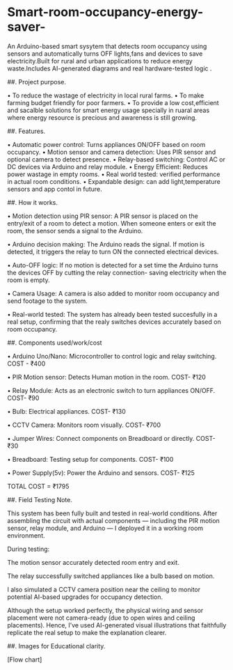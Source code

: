 # Smart-room-occupancy-energy-saver-
An Arduino-based smart sysytem that detects room occupancy using sensors and automatically turns OFF lights,fans and devices to save electricity.Built for rural and urban applications to reduce energy waste.Includes AI-generated diagrams and real hardware-tested logic .

##. Project purpose.

• To reduce the wastage of electricity in
  local rural farms.
• To make farming budget friendly for poor
  farmers.
• To provide a low cost,efficient and
  sacalble solutions for smart energy
  usage specially in ruaral areas where
  energy resource is precious and awareness
  is still growing.

##. Features.

 • Automatic power control: 
   Turns appliances ON/OFF based on room 
   occupancy.
 • Motion sensor and camera detection:
   Uses PIR sensor and optional camera to 
   detect presence.
 • Relay-based switching:
   Control AC or DC devices via Arduino and     relay module.
 • Energy Efficient:
   Reduces power wastage in empty rooms.
 • Real world tested:
   verified performance in actual room          conditions.
 • Expandable design:
   can add light,temperature sensors and app
   contol in future.

##. How it works.

  • Motion detection using PIR sensor:
    A PIR sensor is placed on the entry/exit 
    of a room to detect a motion. When
    someone enters or exit the room, the 
    sensor sends a signal to the Arduino.

  • Arduino decision making:
    The Arduino reads the signal. If motion
    is detected, it triggers the relay to
    turn ON the connected electrical devices.

  • Auto-OFF logic:
    If no motion is detected for a set time
    the Arduino turns the devices OFF by 
    cutting the relay connection- saving 
    electricity when the room is empty.

  • Camera Usage:
    A camera is also added to monitor room 
    occupancy and send footage to the system.

  • Real-world tested:
    The system has already been tested           succesfully in a real setup, confirming
    that the realy switches devices 
    accurately based on room occupancy.


##. Components used/work/cost

  • Arduino Uno/Nano:
    Microcontroller to control logic and 
    relay switching.
  COST - ₹400
  
  • PIR Motion sensor:
    Detects Human motion in the room.
  COST- ₹120

  • Relay Module:
    Acts as an electronic switch to turn 
    appliances ON/OFF.
  COST- ₹90

  • Bulb:
    Electrical appliances.
  COST- ₹130

  • CCTV Camera:
    Monitors room visually.
  COST- ₹700

  • Jumper Wires:
    Connect components on Breadboard or
    directly.
  COST- ₹30

  • Breadboard:
    Testing setup for components.
  COST- ₹100

  • Power Supply(5v):
    Power the Arduino and sensors.
  COST- ₹125

  TOTAL COST = ₹1795

##. Field Testing Note.

This system has been fully built and tested in real-world conditions. After assembling the circuit with actual components — including the PIR motion sensor, relay module, and Arduino — I deployed it in a working room environment.

During testing:

The motion sensor accurately detected room entry and exit.

The relay successfully switched appliances like a bulb based on motion.

I also simulated a CCTV camera position near the ceiling to monitor potential AI-based upgrades for occupancy detection.


Although the setup worked perfectly, the physical wiring and sensor placement were not camera-ready (due to open wires and ceiling placements). Hence, I’ve used AI-generated visual illustrations that faithfully replicate the real setup to make the explanation clearer.


##. Images for Educational clarity.

[Flow chart]


  
 

    

    
  
    
    
    

   
   
